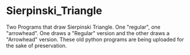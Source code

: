 # Sierpinski_Triangle
Two Programs that draw Sierpinski Triangle. One "regular", one "arrowhead".
One draws a "Regular" version and the other draws a "Arrowhead" version.
These old python programs are being uploaded for the sake of preservation.

